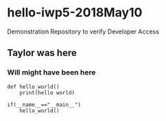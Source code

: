 # hello-iwp5-2018May10
Demonstration Repository to verify Developer Access


## Taylor was here

### Will might have been here

```
def hello_world()
	print(hello world)

if(__name__=="__main__")
	hello_world()
```
